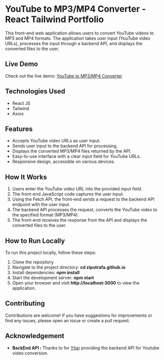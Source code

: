 # YouTube to MP3/MP4 Converter - React Tailwind Portfolio
This front-end web application allows users to convert YouTube videos to MP3 and MP4 formats. The application takes user input (YouTube video URLs), processes the input through a backend API, and displays the converted files to the user.
## Live Demo
Check out the live demo: [YouTube to MP3/MP4 Converter](https://ziputrafa.github.io/youtube-to-mp3-mp4/)
## Technologies Used
+ React JS
+ Tailwind
+ Axios
## Features
+ Accepts YouTube video URLs as user input.
+ Sends user input to the backend API for processing.
+ Displays the converted MP3/MP4 files returned by the API.
+ Easy-to-use interface with a clear input field for YouTube URLs.
+ Responsive design, accessible on various devices.
## How It Works
1. Users enter the YouTube video URL into the provided input field.
1. The front-end JavaScript code captures the user input.
1. Using the Fetch API, the front-end sends a request to the backend API endpoint with the user input.
1. The backend API processes the request, converts the YouTube video to the specified format (MP3/MP4).
1. The front-end receives the response from the API and displays the converted files to the user.
## How to Run Locally
To run this project locally, follow these steps:
1. Clone the repository
1. Navigate to the project directory: __cd ziputrafa.github.io__
1. Install dependencies: __npm install__
1. Start the development server: __npm start__
1. Open your browser and visit __http://localhost:3000__ to view the application.
## Contributing
Contributions are welcome! If you have suggestions for improvements or find any issues, please open an issue or create a pull request.
## Acknowledgement
+ __BackEnd API :__ Thanks to for [Ytjar](https://rapidapi.com/user/ytjar) providing the backend API for Youtube video conversion. 
